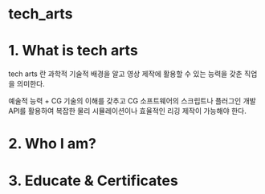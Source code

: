 # tech_arts

# 1. What is tech arts

tech arts 란 과학적 기술적 배경을 알고 영상 제작에 활용할 수 있는 능력을 갖춘 직업을 의미한다.

예술적 능력 + CG 기술의 이해를 갖추고 CG 소프트웨어의 스크립트나 플러그인 개발 API를 활용하여 복잡한 물리 시뮬레이션이나 효율적인 리깅 제작이 가능해야 한다. 

# 2. Who I am?

# 3. Educate & Certificates


